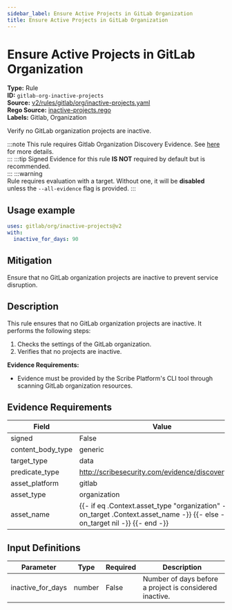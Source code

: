 ```yaml
---
sidebar_label: Ensure Active Projects in GitLab Organization
title: Ensure Active Projects in GitLab Organization
---  
```

# Ensure Active Projects in GitLab Organization  
**Type:** Rule  
**ID:** `gitlab-org-inactive-projects`  
**Source:** [v2/rules/gitlab/org/inactive-projects.yaml](https://github.com/scribe-public/sample-policies/blob/main/v2/rules/gitlab/org/inactive-projects.yaml)  
**Rego Source:** [inactive-projects.rego](https://github.com/scribe-public/sample-policies/blob/main/v2/rules/gitlab/org/inactive-projects.rego)  
**Labels:** Gitlab, Organization  

Verify no GitLab organization projects are inactive.

:::note 
This rule requires Gitlab Organization Discovery Evidence. See [here](/docs/platforms/discover#gitlab-discovery) for more details.  
::: 
:::tip 
Signed Evidence for this rule **IS NOT** required by default but is recommended.  
::: 
:::warning  
Rule requires evaluation with a target. Without one, it will be **disabled** unless the `--all-evidence` flag is provided.
::: 

## Usage example

```yaml
uses: gitlab/org/inactive-projects@v2
with:
  inactive_for_days: 90
```

## Mitigation  
Ensure that no GitLab organization projects are inactive to prevent service disruption.


## Description  
This rule ensures that no GitLab organization projects are inactive.
It performs the following steps:

1. Checks the settings of the GitLab organization.
2. Verifies that no projects are inactive.

**Evidence Requirements:**
- Evidence must be provided by the Scribe Platform's CLI tool through scanning GitLab organization resources.

## Evidence Requirements  
| Field | Value |
|-------|-------|
| signed | False |
| content_body_type | generic |
| target_type | data |
| predicate_type | http://scribesecurity.com/evidence/discovery/v0.1 |
| asset_platform | gitlab |
| asset_type | organization |
| asset_name | {{- if eq .Context.asset_type "organization" -}} {{- on_target .Context.asset_name -}} {{- else -}} {{- on_target nil -}} {{- end -}} |

## Input Definitions  
| Parameter | Type | Required | Description |
|-----------|------|----------|-------------|
| inactive_for_days | number | False | Number of days before a project is considered inactive. |

